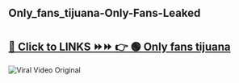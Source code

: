 
 ## Only_fans_tijuana-Only-Fans-Leaked

# <h2><a href="https://clipsfans.com/Only_fans_tijuana&ref=git">🔗 Click to LINKS ⏩⏩ 👉 🟢 Only fans tijuana </a></h2>

<a href="https://clipsfans.com/Only_fans_tijuana&ref=git" rel="nofollow" data-target="animated-image.originalLink"><img src="https://i.ibb.co.com/xMMVF88/686577567.gif" alt="Viral Video Original" style="max-width: 100%; display: inline-block;" data-target="animated-image.originalImage"></a>
